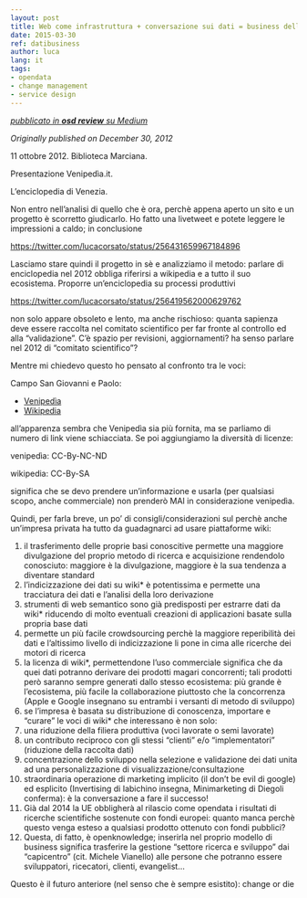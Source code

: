 ```yaml
---
layout: post
title: Web come infrastruttura + conversazione sui dati = business della conoscenza
date: 2015-03-30
ref: datibusiness
author: luca
lang: it
tags:
- opendata
- change management
- service design
---
```


*[<i class="fa fa-medium" aria-hidden="true"></i> pubblicato in **osd review** su Medium](https://medium.com/opensensorsdata-review/web-come-infrastruttura-conversazione-sui-dati-business-della-conoscenza-c6e8eb5a5ee)*

*Originally published on December 30, 2012*

11 ottobre 2012. Biblioteca Marciana.

Presentazione Venipedìa.it.

L’enciclopedia di Venezia.

Non entro nell’analisi di quello che è ora, perchè appena aperto un sito e un progetto è scorretto giudicarlo. Ho fatto una livetweet e potete leggere le impressioni a caldo; in conclusione

https://twitter.com/lucacorsato/status/256431659967184896

Lasciamo stare quindi il progetto in sè e analizziamo il metodo: parlare di enciclopedia nel 2012 obbliga riferirsi a wikipedia e a tutto il suo ecosistema. Proporre un’enciclopedia su processi produttivi

https://twitter.com/lucacorsato/status/256419562000629762

non solo appare obsoleto e lento, ma anche rischioso: quanta sapienza deve essere raccolta nel comitato scientifico per far fronte al controllo ed alla “validazione”. C’è spazio per revisioni, aggiornamenti? ha senso parlare nel 2012 di “comitato scientifico”?

Mentre mi chiedevo questo ho pensato al confronto tra le voci:

Campo San Giovanni e Paolo: 

- [Venipedìa](http://venipedia.it/campi/campo-santi-giovanni-e-paolo)
- [Wikipedia](http://it.wikipedia.org/wiki/Campo_Santi_Giovanni_e_Paolo)

all’apparenza sembra che Venipedìa sia più fornita, ma se parliamo di numero di link viene schiacciata. Se poi aggiungiamo la diversità di licenze:

venipedìa: CC-By-NC-ND

wikipedia: CC-By-SA

significa che se devo prendere un’informazione e usarla (per qualsiasi scopo, anche commerciale) non prenderò MAI in considerazione venipedìa.

Quindi, per farla breve, un po’ di consigli/considerazioni sul perchè anche un’impresa privata ha tutto da guadagnarci ad usare piattaforme wiki:

1. il trasferimento delle proprie basi conoscitive permette una maggiore divulgazione del proprio metodo di ricerca e acquisizione rendendolo conosciuto: maggiore è la divulgazione, maggiore è la sua tendenza a diventare standard
2. l’indicizzazione dei dati su wiki* è potentissima e permette una tracciatura dei dati e l’analisi della loro derivazione
3. strumenti di web semantico sono già predisposti per estrarre dati da wiki* riducendo di molto eventuali creazioni di applicazioni basate sulla propria base dati
4. permette un più facile crowdsourcing perchè la maggiore reperibilità dei dati e l’altissimo livello di indicizzazione li pone in cima alle ricerche dei motori di ricerca
5. la licenza di wiki*, permettendone l’uso commerciale significa che da quei dati potranno derivare dei prodotti magari concorrenti; tali prodotti però saranno sempre generati dallo stesso ecosistema: più grande è l’ecosistema, più facile la collaborazione piuttosto che la concorrenza (Apple e Google insegnano su entrambi i versanti di metodo di sviluppo)
6. se l’impresa è basata su distribuzione di conoscenza, importare e “curare” le voci di wiki* che interessano è non solo:
7. una riduzione della filiera produttiva (voci lavorate o semi lavorate)
8. un contributo reciproco con gli stessi “clienti” e/o “implementatori” (riduzione della raccolta dati)
9. concentrazione dello sviluppo nella selezione e validazione dei dati unita ad una personalizzazione di visualizzazione/consultazione
10. straordinaria operazione di marketing implicito (il don’t be evil di google) ed esplicito (Invertising di Iabichino insegna, Minimarketing di Diegoli conferma): è la conversazione a fare il successo!
11. Già dal 2014 la UE obbligherà al rilascio come opendata i risultati di ricerche scientifiche sostenute con fondi europei: quanto manca perchè questo venga esteso a qualsiasi prodotto ottenuto con fondi pubblici?
12. Questa, di fatto, è openknowledge; inserirla nel proprio modello di business significa trasferire la gestione “settore ricerca e sviluppo” dai “capicentro” (cit. Michele Vianello) alle persone che potranno essere sviluppatori, ricecatori, clienti, evangelist…

Questo è il futuro anteriore (nel senso che è sempre esistito): change or die
